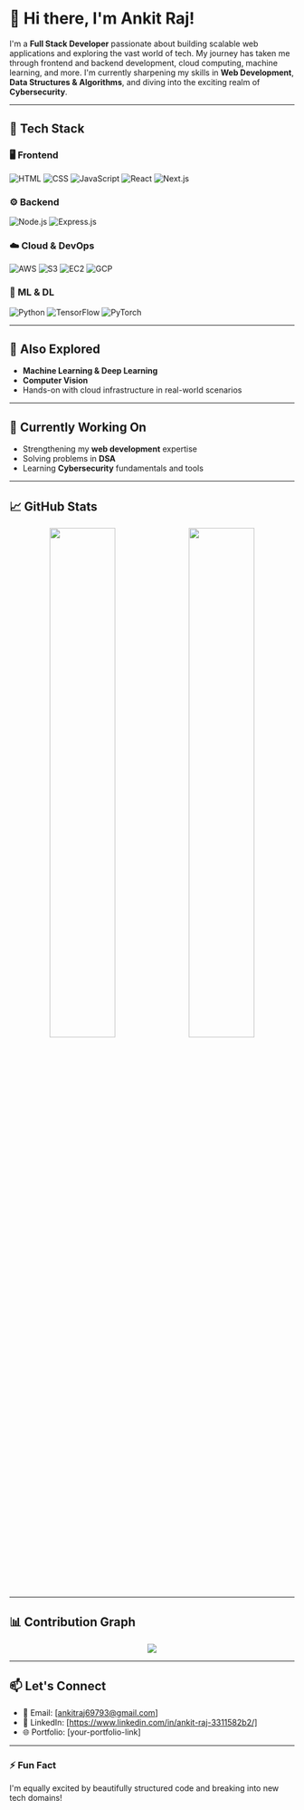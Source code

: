 # 👋 Hi there, I'm Ankit Raj!

I'm a **Full Stack Developer** passionate about building scalable web applications and exploring the vast world of tech. My journey has taken me through frontend and backend development, cloud computing, machine learning, and more. I'm currently sharpening my skills in **Web Development**, **Data Structures & Algorithms**, and diving into the exciting realm of **Cybersecurity**.

---

## 🚀 Tech Stack

### 🖥️ Frontend
![HTML](https://img.shields.io/badge/HTML5-E34F26?logo=html5&logoColor=white)
![CSS](https://img.shields.io/badge/CSS3-1572B6?logo=css3&logoColor=white)
![JavaScript](https://img.shields.io/badge/JavaScript-F7DF1E?logo=javascript&logoColor=black)
![React](https://img.shields.io/badge/React-20232A?logo=react&logoColor=61DAFB)
![Next.js](https://img.shields.io/badge/Next.js-000000?logo=nextdotjs&logoColor=white)

### ⚙️ Backend
![Node.js](https://img.shields.io/badge/Node.js-339933?logo=nodedotjs&logoColor=white)
![Express.js](https://img.shields.io/badge/Express.js-000000?logo=express&logoColor=white)

### ☁️ Cloud & DevOps
![AWS](https://img.shields.io/badge/AWS-232F3E?logo=amazonaws&logoColor=white)
![S3](https://img.shields.io/badge/AWS_S3-569A31?logo=amazons3&logoColor=white)
![EC2](https://img.shields.io/badge/AWS_EC2-FF9900?logo=amazonec2&logoColor=white)
![GCP](https://img.shields.io/badge/GCP-4285F4?logo=googlecloud&logoColor=white)

### 🧠 ML & DL
![Python](https://img.shields.io/badge/Python-3776AB?logo=python&logoColor=white)
![TensorFlow](https://img.shields.io/badge/TensorFlow-FF6F00?logo=tensorflow&logoColor=white)
![PyTorch](https://img.shields.io/badge/PyTorch-EE4C2C?logo=pytorch&logoColor=white)

---

## 🧠 Also Explored

- **Machine Learning & Deep Learning**
- **Computer Vision**
- Hands-on with cloud infrastructure in real-world scenarios

---

## 🔭 Currently Working On

- Strengthening my **web development** expertise
- Solving problems in **DSA**
- Learning **Cybersecurity** fundamentals and tools

---

## 📈 GitHub Stats

<p align="center">
  <img src="https://github-readme-stats.vercel.app/api?username=ankit010IITJ&show_icons=true&theme=radical" width="48%" />
  <img src="https://github-readme-streak-stats.herokuapp.com/?user=ankit010IITJ&theme=radical" width="48%" />
</p>

---

## 📊 Contribution Graph

<p align="center">
  <img src="https://github-readme-activity-graph.vercel.app/graph?username=ankit010IITJ&theme=github-compact" />
</p>

---

## 📫 Let's Connect

- 📧 Email: [ankitraj69793@gmail.com]  
- 💼 LinkedIn: [https://www.linkedin.com/in/ankit-raj-3311582b2/]  
- 🌐 Portfolio: [your-portfolio-link]

---

### ⚡ Fun Fact  
I'm equally excited by beautifully structured code and breaking into new tech domains!
